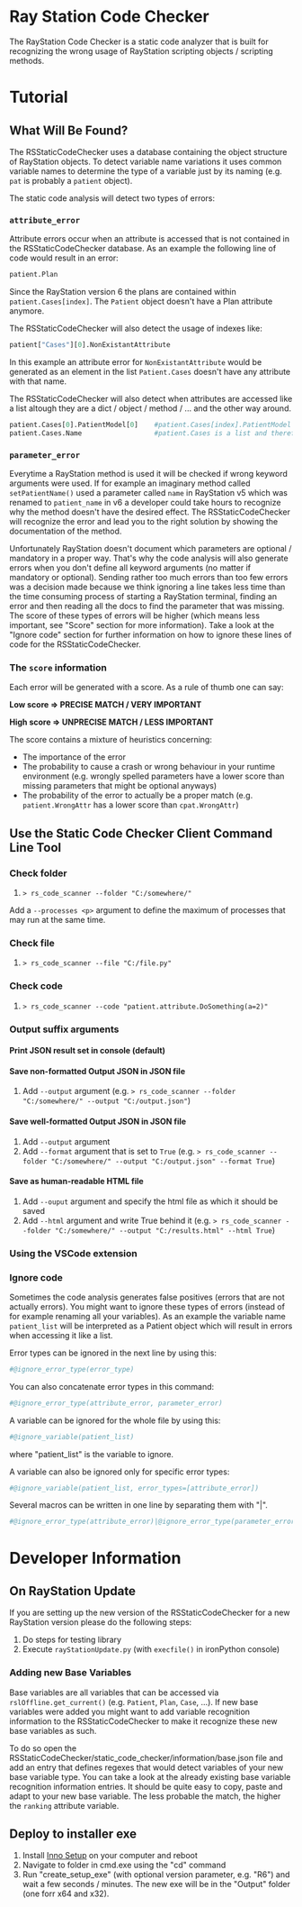 # Ray Station Code Checker

The RayStation Code Checker is a static code analyzer that is built for recognizing the wrong usage of RayStation scripting objects / scripting methods.
# Tutorial

## What Will Be Found?

The RSStaticCodeChecker uses a database containing the object structure of RayStation objects.
To detect variable name variations it uses common variable names to determine the type of a variable just by its naming (e.g. `pat` is probably a `patient` object).

The static code analysis will detect two types of errors:

### `attribute_error`

Attribute errors occur when an attribute is accessed that is not contained in the RSStaticCodeChecker database.
As an example the following line of code would result in an error:

```python
patient.Plan
```

Since the RayStation version 6 the plans are contained within `patient.Cases[index]`. The `Patient` object doesn't have a Plan attribute anymore.

The RSStaticCodeChecker will also detect the usage of indexes like:

```python
patient["Cases"][0].NonExistantAttribute
```

In this example an attribute error for `NonExistantAttribute` would be generated as an element in the list `Patient.Cases` doesn't have any attribute with that name.

The RSStaticCodeChecker will also detect when attributes are accessed like a list altough they are a dict / object / method / ... and the other way around.

```python
patient.Cases[0].PatientModel[0]    #patient.Cases[index].PatientModel is no list
patient.Cases.Name                  #patient.Cases is a list and therefore has no direct attributes
```

### `parameter_error`

Everytime a RayStation method is used it will be checked if wrong keyword arguments were used.
If for example an imaginary method called `setPatientName()` used a parameter called `name` in RayStation v5 which was renamed to `patient_name` in v6 a developer could take hours to recognize why the method doesn't have the desired effect. The RSStaticCodeChecker will recognize the error and lead you to the right solution by showing the documentation of the method.

Unfortunately RayStation doesn't document which parameters are optional / mandatory in a proper way.
That's why the code analysis will also generate errors when you don't define all keyword arguments (no matter if mandatory or optional).
Sending rather too much errors than too few errors was a decision made because we think ignoring a line takes less time than the time consuming process of starting a RayStation terminal, finding an error and then reading all the docs to find the parameter that was missing.
The score of these types of errors will be higher (which means less important, see "Score" section for more information).
Take a look at the "Ignore code" section for further information on how to ignore these lines of code for the RSStaticCodeChecker.

### The `score` information

Each error will be generated with a score. As a rule of thumb one can say:

**Low score => PRECISE MATCH / VERY IMPORTANT**

**High score => UNPRECISE MATCH / LESS IMPORTANT**

The score contains a mixture of heuristics concerning:

  - The importance of the error 
  - The probability to cause a crash or wrong behaviour in your runtime environment (e.g. wrongly spelled parameters have a lower score than missing parameters that might be optional anyways)
  - The probability of the error to actually be a proper match (e.g. `patient.WrongAttr` has a lower score than `cpat.WrongAttr`)

## Use the Static Code Checker Client Command Line Tool
### Check folder
1.	`> rs_code_scanner --folder "C:/somewhere/"`

Add a `--processes <p>` argument to define the maximum of processes that may run at the same time.

### Check file
1.	`> rs_code_scanner --file "C:/file.py"`

### Check code
1.	`> rs_code_scanner --code "patient.attribute.DoSomething(a=2)"`

### Output suffix arguments
#### Print JSON result set in console (default)
#### Save non-formatted Output JSON in JSON file
1.	Add `--output` argument (e.g. `> rs_code_scanner --folder "C:/somewhere/" --output "C:/output.json"`)

#### Save well-formatted Output JSON in JSON file
1.	Add `--output` argument 
2.	Add `--format` argument that is set to `True`
(e.g. `> rs_code_scanner --folder "C:/somewhere/" --output "C:/output.json" --format True`)

#### Save as human-readable HTML file
1.	Add `--ouput` argument and specify the html file as which it should be saved
2.	Add `--html` argument and write True behind it
(e.g. `> rs_code_scanner --folder "C:/somewhere/" --output "C:/results.html" --html True`)

### Using the VSCode extension



### Ignore code

Sometimes the code analysis generates false positives (errors that are not actually errors).
You might want to ignore these types of errors (instead of for example renaming all your variables).
As an example the variable name `patient_list` will be interpreted as a Patient object which will result in errors when accessing it like a list.

Error types can be ignored in the next line by using this:
```python
#@ignore_error_type(error_type)
```
You can also concatenate error types in this command:
```python
#@ignore_error_type(attribute_error, parameter_error)
```
A variable can be ignored for the whole file by using this:
```python
#@ignore_variable(patient_list)
```
where "patient_list" is the variable to ignore.

A variable can also be ignored only for specific error types:
```python
#@ignore_variable(patient_list, error_types=[attribute_error])
```
Several macros can be written in one line by separating them with "|".
```python
#@ignore_error_type(attribute_error)|@ignore_error_type(parameter_error)
```

# Developer Information

## On RayStation Update
If you are setting up the new version of the RSStaticCodeChecker for a new RayStation version please do the following steps:
1.	Do steps for testing library
2.	Execute `rayStationUpdate.py` (with `execfile()` in ironPython console)

### Adding new Base Variables

Base variables are all variables that can be accessed via `rslOffline.get_current()` (e.g. `Patient`, `Plan`, `Case`, ...).
If new base variables were added you might want to add variable recognition information to the RSStaticCodeChecker to make it recognize these new base variables as such.

To do so open the RSStaticCodeChecker/static_code_checker/information/base.json file and add an entry that defines regexes that would detect variables of your new base variable type. You can take a look at the already existing base variable recognition information entries. It should be quite easy to copy, paste and adapt to your new base variable. The less probable the match, the higher the `ranking` attribute variable.

## Deploy to installer exe
1. Install [Inno Setup](http://www.jrsoftware.org/isinfo.php) on your computer and reboot
2. Navigate to folder in cmd.exe using the "cd" command
3. Run "create_setup_exe" (with optional version parameter, e.g. "R6") and wait a few seconds / minutes. The new exe will be in the "Output" folder (one forr x64 and x32).